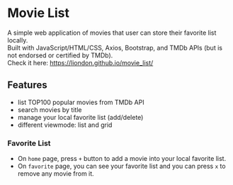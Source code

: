 # Movie List
A simple web application of movies that user can store their favorite list locally.  
Built with JavaScript/HTML/CSS, Axios, Bootstrap, and TMDb APIs (but is not endorsed or certified by TMDb).  
Check it here: https://liondon.github.io/movie_list/

## Features
- list TOP100 popular movies from TMDb API
- search movies by title
- manage your local favorite list (add/delete)
- different viewmode: list and grid

### Favorite List
- On `home` page, press `+` button to add a movie into your local favorite list.  
- On `favorite` page, you can see your favorite list and you can press `x` to remove any movie from it.
